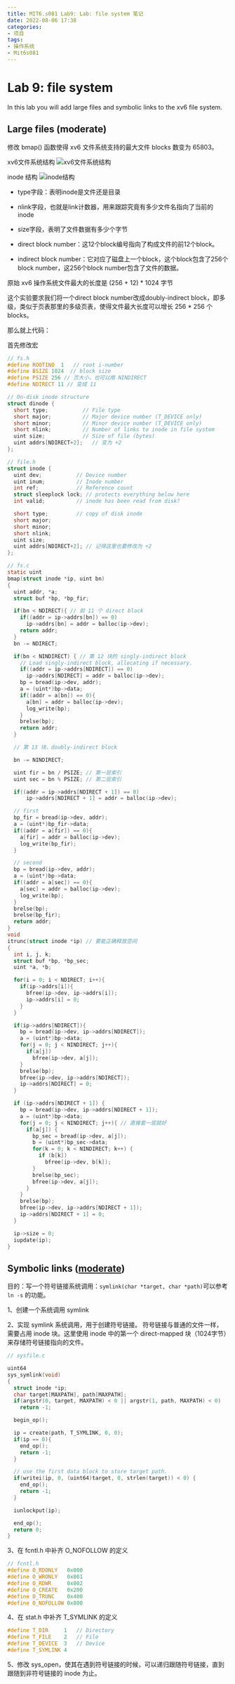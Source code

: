 ```yaml
---
title: MIT6.s081 Lab9: Lab: file system 笔记
date: 2022-08-06 17:38
categories:
- 项目
tags:
- 操作系统
- Mit6s081
---
```


# Lab 9: file system

In this lab you will add large files and symbolic links to the xv6 file system.

## Large files (moderate)

修改 bmap() 函数使得 xv6 文件系统支持的最大文件 blocks 数变为 65803。

xv6文件系统结构
![xv6文件系统结构](../static/images/mit6.s081-lab9-2.png)

inode 结构
![inode结构](../static/images/mit6.s081-lab9-1.png)

- type字段：表明inode是文件还是目录

- nlink字段，也就是link计数器，用来跟踪究竟有多少文件名指向了当前的inode

- size字段，表明了文件数据有多少个字节

- direct block number：这12个block编号指向了构成文件的前12个block。

- indirect block number：它对应了磁盘上一个block，这个block包含了256个block number，这256个block number包含了文件的数据。

原始 xv6 操作系统文件最大的长度是 (256 + 12) * 1024 字节 <!-- more -->

这个实验要求我们将一个direct block number改成doubly-indirect block，即多级，类似于页表那里的多级页表，使得文件最大长度可以增长 256 * 256 个 blocks。

那么就上代码：

首先修改宏

```c
// fs.h
#define ROOTINO  1   // root i-number
#define BSIZE 1024  // block size
#define PSIZE 256 // 页大小，也可以用 NINDIRECT
#define NDIRECT 11 // 变成 11

// On-disk inode structure
struct dinode {
  short type;           // File type
  short major;          // Major device number (T_DEVICE only)
  short minor;          // Minor device number (T_DEVICE only)
  short nlink;          // Number of links to inode in file system
  uint size;            // Size of file (bytes)
  uint addrs[NDIRECT+2];   // 变为 +2
};
```

```c
// file.h
struct inode {
  uint dev;           // Device number
  uint inum;          // Inode number
  int ref;            // Reference count
  struct sleeplock lock; // protects everything below here
  int valid;          // inode has been read from disk?

  short type;         // copy of disk inode
  short major;
  short minor;
  short nlink;
  uint size;
  uint addrs[NDIRECT+2]; // 记得这里也要修改为 +2
};
```

```c
// fs.c
static uint
bmap(struct inode *ip, uint bn)
{
  uint addr, *a;
  struct buf *bp, *bp_fir;

  if(bn < NDIRECT){ // 前 11 个 direct block
    if((addr = ip->addrs[bn]) == 0)
      ip->addrs[bn] = addr = balloc(ip->dev);
    return addr;
  }
  bn -= NDIRECT;

  if(bn < NINDIRECT) { // 第 12 块的 singly-indirect block
    // Load singly-indirect block, allocating if necessary.
    if((addr = ip->addrs[NDIRECT]) == 0)
      ip->addrs[NDIRECT] = addr = balloc(ip->dev);
    bp = bread(ip->dev, addr);
    a = (uint*)bp->data;
    if((addr = a[bn]) == 0){
      a[bn] = addr = balloc(ip->dev);
      log_write(bp);
    }
    brelse(bp);
    return addr;
  }

  // 第 13 块，doubly-indirect block

  bn -= NINDIRECT;

  uint fir = bn / PSIZE; // 第一层索引
  uint sec = bn % PSIZE; // 第二层索引

  if((addr = ip->addrs[NDIRECT + 1]) == 0)
      ip->addrs[NDIRECT + 1] = addr = balloc(ip->dev);

  // first
  bp_fir = bread(ip->dev, addr);
  a = (uint*)bp_fir->data;
  if((addr = a[fir]) == 0){
    a[fir] = addr = balloc(ip->dev);
    log_write(bp_fir);
  }

  // second
  bp = bread(ip->dev, addr);
  a = (uint*)bp->data;
  if((addr = a[sec]) == 0){
    a[sec] = addr = balloc(ip->dev);
    log_write(bp);
  }
  brelse(bp);
  brelse(bp_fir);
  return addr;
}
void
itrunc(struct inode *ip) // 要能正确释放空间
{
  int i, j, k;
  struct buf *bp, *bp_sec;
  uint *a, *b;

  for(i = 0; i < NDIRECT; i++){
    if(ip->addrs[i]){
      bfree(ip->dev, ip->addrs[i]);
      ip->addrs[i] = 0;
    }
  }

  if(ip->addrs[NDIRECT]){
    bp = bread(ip->dev, ip->addrs[NDIRECT]);
    a = (uint*)bp->data;
    for(j = 0; j < NINDIRECT; j++){
      if(a[j])
        bfree(ip->dev, a[j]);
    }
    brelse(bp);
    bfree(ip->dev, ip->addrs[NDIRECT]);
    ip->addrs[NDIRECT] = 0;
  }

  if (ip->addrs[NDIRECT + 1]) {
    bp = bread(ip->dev, ip->addrs[NDIRECT + 1]);
    a = (uint*)bp->data;
    for(j = 0; j < NINDIRECT; j++){ // 直接套一层就好
      if(a[j]) {
        bp_sec = bread(ip->dev, a[j]);
        b = (uint*)bp_sec->data;
        for(k = 0; k < NINDIRECT; k++) {
          if (b[k]) 
            bfree(ip->dev, b[k]);
        }
        brelse(bp_sec);
        bfree(ip->dev, a[j]);
      }
    }
    brelse(bp);
    bfree(ip->dev, ip->addrs[NDIRECT + 1]);
    ip->addrs[NDIRECT + 1] = 0;
  }

  ip->size = 0;
  iupdate(ip);
}
```

## Symbolic links ([moderate](https://pdos.csail.mit.edu/6.S081/2020/labs/guidance.html))

目的：写一个符号链接系统调用：`symlink(char *target, char *path)`可以参考 `ln -s` 的功能。

1、创建一个系统调用 symlink

2、实现 symlink 系统调用，用于创建符号链接。 符号链接与普通的文件一样，需要占用 inode 块。这里使用 inode 中的第一个 direct-mapped 块（1024字节）来存储符号链接指向的文件。

```c
// sysfile.c

uint64
sys_symlink(void)
{
  struct inode *ip;
  char target[MAXPATH], path[MAXPATH];
  if(argstr(0, target, MAXPATH) < 0 || argstr(1, path, MAXPATH) < 0)
    return -1;

  begin_op();

  ip = create(path, T_SYMLINK, 0, 0);
  if(ip == 0){
    end_op();
    return -1;
  }

  // use the first data block to store target path.
  if(writei(ip, 0, (uint64)target, 0, strlen(target)) < 0) {
    end_op();
    return -1;
  }

  iunlockput(ip);

  end_op();
  return 0;
}
```

3、在 fcntl.h 中补齐 O_NOFOLLOW 的定义

```c
// fcntl.h
#define O_RDONLY   0x000
#define O_WRONLY   0x001
#define O_RDWR     0x002
#define O_CREATE   0x200
#define O_TRUNC    0x400
#define O_NOFOLLOW 0x800


```

4、在 stat.h 中补齐 T_SYMLINK 的定义

```c
#define T_DIR     1   // Directory
#define T_FILE    2   // File
#define T_DEVICE  3   // Device
#define T_SYMLINK 4
```

5、修改 sys_open，使其在遇到符号链接的时候，可以递归跟随符号链接，直到跟随到非符号链接的 inode 为止。

```c

```